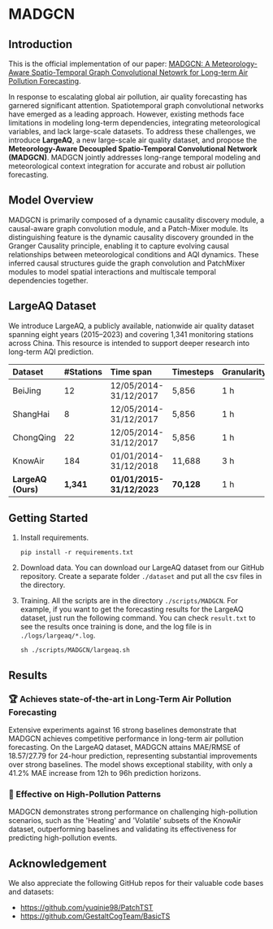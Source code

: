 # MADGCN


## Introduction

This is the official implementation of our paper: [MADGCN: A Meteorology-Aware Spatio-Temporal Graph Convolutional Netowrk for Long-term Air Pollution Forecasting](https://github.com/CuiZHIQ/MADGCN).

In response to escalating global air pollution, air quality forecasting has garnered significant attention. Spatiotemporal graph convolutional networks have emerged as a leading approach. However, existing methods face limitations in modeling long-term dependencies, integrating meteorological variables, and lack large-scale datasets. To address these challenges, we introduce **LargeAQ**, a new large-scale air quality dataset, and propose the **Meteorology-Aware Decoupled Spatio-Temporal Convolutional Network (MADGCN)**. MADGCN jointly addresses long-range temporal modeling and meteorological context integration for accurate and robust air pollution forecasting.

## Model Overview

MADGCN is primarily composed of a dynamic causality discovery module, a causal-aware graph convolution module, and a Patch-Mixer module. Its distinguishing feature is the dynamic causality discovery grounded in the Granger Causality principle, enabling it to capture evolving causal relationships between meteorological conditions and AQI dynamics. These inferred causal structures guide the graph convolution and PatchMixer modules to model spatial interactions and multiscale temporal dependencies together.

## LargeAQ Dataset

We introduce LargeAQ, a publicly available, nationwide air quality dataset spanning eight years (2015–2023) and covering 1,341 monitoring stations across China. This resource is intended to support deeper research into long-term AQI prediction.

| **Dataset**          | **#Stations**                    | **Time span**                         | **Timesteps**                  | **Granularity** | **Coverage**               |
| :------------------- | :------------------------------- | :------------------------------------ | :----------------------------- | :-------------- | :------------------------- |
| BeiJing              | 12                               | 12/05/2014-31/12/2017                 | 5,856                          | 1 h             | City                       |
| ShangHai             | 8                                | 12/05/2014-31/12/2017                 | 5,856                          | 1 h             | City                       |
| ChongQing            | 22                               | 12/05/2014-31/12/2017                 | 5,856                          | 1 h             | City                       |
| KnowAir              | 184                              | 01/01/2014-31/12/2018                 | 11,688                         | 3 h             | Regional                   |
| **LargeAQ (Ours)**   | **1,341**                        | **01/01/2015-31/12/2023**             | **70,128**                     | 1 h             | **National**               |

## Getting Started

1.  Install requirements.

    ```
    pip install -r requirements.txt
    ```

2.  Download data. You can download our LargeAQ dataset from our GitHub repository. Create a separate folder `./dataset` and put all the csv files in the directory.

3.  Training. All the scripts are in the directory `./scripts/MADGCN`. For example, if you want to get the forecasting results for the LargeAQ dataset, just run the following command. You can check `result.txt` to see the results once training is done, and the log file is in `./logs/largeaq/*.log`.

    ```
    sh ./scripts/MADGCN/largeaq.sh

    ```

## Results

### 🏆 Achieves state-of-the-art in Long-Term Air Pollution Forecasting

Extensive experiments against 16 strong baselines demonstrate that MADGCN achieves competitive performance in long-term air pollution forecasting. On the LargeAQ dataset, MADGCN attains MAE/RMSE of 18.57/27.79 for 24-hour prediction, representing substantial improvements over strong baselines. The model shows exceptional stability, with only a 41.2% MAE increase from 12h to 96h prediction horizons.

### 🌟 Effective on High-Pollution Patterns

MADGCN demonstrates strong performance on challenging high-pollution scenarios, such as the 'Heating' and 'Volatile' subsets of the KnowAir dataset, outperforming baselines and validating its effectiveness for predicting high-pollution events.

## Acknowledgement

We also appreciate the following GitHub repos for their valuable code bases and datasets:

- https://github.com/yuqinie98/PatchTST
- https://github.com/GestaltCogTeam/BasicTS


